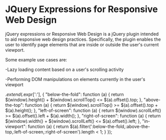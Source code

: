 JQuery Expressions for Responsive Web Design
======================

jQuery expressions or Responsive Web Design is a jQuery plugin intended to aid responsive web design practices. Specifically, the plugin enables the user to identify page elements that are inside or outside the user's current viewport.

Some example use cases are:

-Lazy loading content based on a user's scrolling activity

-Performing DOM manipulations on elements currently in the user's viewport

$.extend($.expr[':'], {
  "below-the-fold": function (a) {
		return $(window).height() + $(window).scrollTop() <= $(a).offset().top;
	},
	"above-the-top": function (a) {
		return $(window).scrollTop() >= $(a).offset().top + $(a).height();
	},
	"left-of-screen": function (a) {
		return $(window).scrollLeft() >= $(a).offset().left + $(a).width();
	},
	"right-of-screen": function (a) {
		return $(window).width() + $(window).scrollLeft() <= $(a).offset().left;
	},
	"in-viewport": function (a) {
		return $(a).filter(':below-the-fold,:above-the-top,:left-of-screen,:right-of-screen').length < 1;
	}
});
